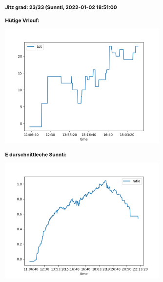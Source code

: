 ### Jitz grad: 23/33 (Sunnti, 2022-01-02 18:51:00

### Hütige Vrlouf:
![Graph](Today.png)

### E durschnittleche Sunnti:
![Graph](Sunnti.png)